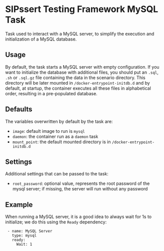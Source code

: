 # SIPssert Testing Framework MySQL Task

Task used to interact with a MySQL server, to simplify the execution and
initialization of a MySQL database.

## Usage

By default, the task starts a MySQL server with empty configuration. If you
want to initialize the database with additional files, you should put an `.sql`,
`.sh` or `.sql.gz` file containing the data in the scenario directory. This
directory will be later mounted in `/docker-entrypoint-initdb.d` and by
default, at startup, the container executes all these files in alphabetical
order, resulting in a pre-populated database.

## Defaults

The variables overwritten by default by the task are:

* `image`: default image to run is `mysql`
* `daemon`: the container run as a `daemon` task
* `mount_point`: the default mounted directory is in
`/docker-entrypoint-initdb.d`

## Settings

Additional settings that can be passed to the task:

* `root_password`: optional value, represents the root password of the mysql
server; if missing, the server will run without any password

## Example

When running a MySQL server, it is a good idea to always wait for 1s to
initialize; we do this using the `Ready` dependency:

```
 - name: MySQL Server
   type: mysql
   ready:
     Wait: 1
```
